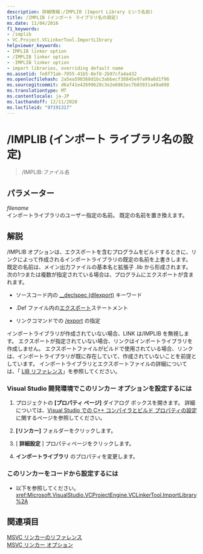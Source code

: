 ```yaml
---
description: 詳細情報:/IMPLIB (Import Library という名前)
title: /IMPLIB (インポート ライブラリ名の設定)
ms.date: 11/04/2016
f1_keywords:
- /implib
- VC.Project.VCLinkerTool.ImportLIbrary
helpviewer_keywords:
- IMPLIB linker option
- /IMPLIB linker option
- -IMPLIB linker option
- import libraries, overriding default name
ms.assetid: fe8f71ab-7055-41b5-8ef8-2b97cfa4a432
ms.openlocfilehash: 2a5ea590368d1bc3abbecf38845e97a99a0d1f96
ms.sourcegitcommit: d6af41e42699628c3e2e6063ec7b03931a49a098
ms.translationtype: MT
ms.contentlocale: ja-JP
ms.lasthandoff: 12/11/2020
ms.locfileid: "97191317"
---
```

# <a name="implib-name-import-library"></a>/IMPLIB (インポート ライブラリ名の設定)

> /IMPLIB:*ファイル名*

## <a name="parameters"></a>パラメーター

*filename*<br/>
インポートライブラリのユーザー指定の名前。 既定の名前を置き換えます。

## <a name="remarks"></a>解説

/IMPLIB オプションは、エクスポートを含むプログラムをビルドするときに、リンクによって作成されるインポートライブラリの既定の名前を上書きします。 既定の名前は、メイン出力ファイルの基本名と拡張子 .lib から形成されます。 次の1つまたは複数が指定されている場合は、プログラムにエクスポートが含まれます。

- ソースコード内の [__declspec (dllexport)](../../cpp/dllexport-dllimport.md) キーワード

- .Def ファイル内の[エクスポート](exports.md)ステートメント

- リンクコマンドでの [/export](export-exports-a-function.md) の指定

インポートライブラリが作成されていない場合、LINK は/IMPLIB を無視します。 エクスポートが指定されていない場合、リンクはインポートライブラリを作成しません。 エクスポートファイルがビルドで使用されている場合、リンクは、インポートライブラリが既に存在していて、作成されていないことを前提としています。 インポートライブラリとエクスポートファイルの詳細については、「 [LIB リファレンス](lib-reference.md)」を参照してください。

### <a name="to-set-this-linker-option-in-the-visual-studio-development-environment"></a>Visual Studio 開発環境でこのリンカー オプションを設定するには

1. プロジェクトの **[プロパティ ページ]** ダイアログ ボックスを開きます。 詳細については、[Visual Studio での C++ コンパイラとビルド プロパティの設定](../working-with-project-properties.md)に関するページを参照してください。

1. **[リンカー]** フォルダーをクリックします。

1. [ **詳細設定** ] プロパティページをクリックします。

1. **インポートライブラリ** のプロパティを変更します。

### <a name="to-set-this-linker-option-programmatically"></a>このリンカーをコードから設定するには

- 以下を参照してください。<xref:Microsoft.VisualStudio.VCProjectEngine.VCLinkerTool.ImportLibrary%2A>

## <a name="see-also"></a>関連項目

[MSVC リンカーのリファレンス](linking.md)<br/>
[MSVC リンカー オプション](linker-options.md)
